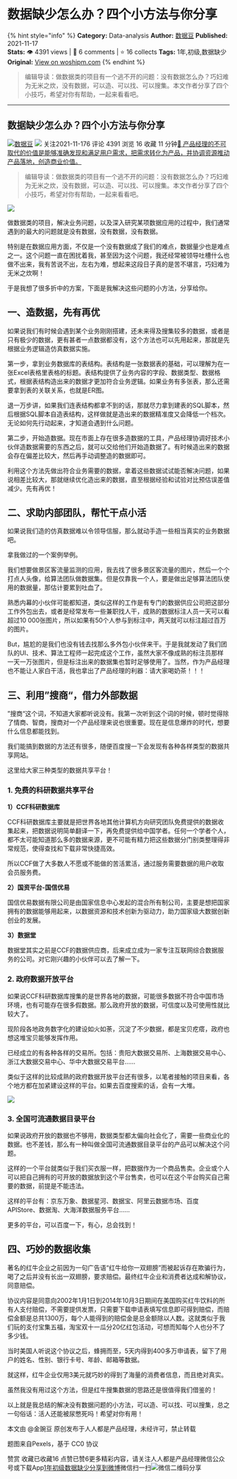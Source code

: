 # 数据缺少怎么办？四个小方法与你分享
{% hint style="info" %}
**Category:** Data-analysis
**Author:** [数据豆](https://www.woshipm.com/u/294420)
**Published:** 2021-11-17  
**Stats:** 👁️ 4391 views | 💬 6 comments | ⭐ 16 collects
**Tags:** 1年,初级,数据缺少
**Original:** [View on woshipm.com](https://www.woshipm.com/data-analysis/5217544.html)
{% endhint %}
> 编辑导读：做数据类的项目有一个逃不开的问题：没有数据怎么办？巧妇难为无米之炊，没有数据，可以造、可以找、可以搜集。本文作者分享了四个小技巧，希望对你有帮助，一起来看看吧。

---

## 数据缺少怎么办？四个小方法与你分享

[![](https://static.woshipm.com/WX_U_201707_20170717151830_6192.jpg?imageView2/1/w/72/h/72/q/100)](https://www.woshipm.com/u/294420)[数据豆](https://www.woshipm.com/u/294420) ![](https://static.woshipm.com/tag/1101_1@2x.png) 关注2021-11-176 评论 4391 浏览 16 收藏 11 分钟[🔗 产品经理的不可取代的价值是能够准确发现和满足用户需求，把需求转化为产品，并协调资源推动产品落地，创造商业价值。](https://ke.qidianla.com/courses/90pm)

> 编辑导读：做数据类的项目有一个逃不开的问题：没有数据怎么办？巧妇难为无米之炊，没有数据，可以造、可以找、可以搜集。本文作者分享了四个小技巧，希望对你有帮助，一起来看看吧。

![](https://image.woshipm.com/wp-files/2021/11/aWlZQwUWKQRxj1kJRzTX.jpg)

做数据类的项目，解决业务问题，以及深入研究某项数据应用的过程中，我们通常遇到的最大的问题就是没有数据，没有数据，没有数据。

特别是在数据应用方面，不仅是一个没有数据成了我们的难点，数据量少也是难点之一。这个问题一直在困扰着我，甚至因为这个问题，我还经常被领导吐槽什么也做不出来，我有苦说不出，左右为难，想起来这段日子真的是苦不堪言，巧妇难为无米之炊啊！

于是我想了很多折中的方案，下面是我解决这些问题的小方法，分享给你。

## 一、造数据，先有再优

如果说我们有时候会遇到某个业务刚刚搭建，还未来得及搜集较多的数据，或者是只有极少的数据，更有甚者一点数据都没有，这个方法也可以先用起来，那就是先根据业务逻辑造仿真数据实施。

第一步，拿到业务数据库的表结构。表结构是一张数据表的基础，可以理解为在一张Excel表格里表格的标题。表结构提供了业务内容的字段、数据类型、数据格式，根据表结构造出来的数据才更加符合业务逻辑。如果业务有多张表，那么还需要拿到表的关联关系，也就是ER图。

退一万步讲，如果我们连表结构都拿不到的话，那就尽力拿到建表的SQL脚本，然后根据SQL脚本自造表结构，这样做就是造出来的数据精准度又会降低一个档次。无论如何先行动起来，才知道会遇到什么问题。

第二步，开始造数据。现在市面上存在很多造数据的工具，产品经理协调好技术小伙伴造数据需要的东西之后，就可以交给他们开始造数据了。有时候造出来的数据会存在偏差比较大，然后再手动调整造的数据即可。

利用这个方法先做出符合业务需要的数据，拿着这些数据试试能否解决问题，如果说相差比较大，那就继续优化造出来的数据，直至根据经验和试验对比预估误差值减少。先有再优！

## 二、求助内部团队，帮忙干点小活

如果说我们造的仿真数据难以令领导信服，那么就动手造一些相当真实的业务数据吧。

拿我做过的一个案例举例。

我们想要做景区客流量监测的应用，我去找了很多景区客流量的图片，然后一个个打点人头像，给算法团队做数据集。但是仅靠我一个人，要是做出足够算法团队使用的数据量，那估计要累到吐血了。

熟悉内幕的小伙伴可能都知道，类似这样的工作是有专门的数据供应公司把这部分工作外包出去，或者是经常发布一些兼职找人干，成熟的数据标注人员一天可以看超过10 000张图片，所以如果有50个人参与到标注中，两天就可以标注超过百万的图片。

But，尴尬的是我们也没有钱去找那么多外包小伙伴来干。于是我就发动了我们团队的UI、技术、算法工程师一起完成这个工作，虽然大家不像成熟的标注员那样一天一万张图片，但是标注出来的数据集也暂时足够使用了。当然，作为产品经理也不能让人家白干活，我也拿出了产品经理的利器：请大家喝奶茶！！！

## 三、利用”搜商“，借力外部数据

”搜商“这个词，不知道大家都听说没有。我第一次听到这个词的时候，顿时觉得除了情商、智商，搜商对一个产品经理来说也很重要。现在是信息爆炸的时代，想要什么信息都能找到。

我们能搞到数据的方法还有很多，随便百度搜一下会发现有各种各样类型的数据共享网站。

这里给大家三种类型的数据共享平台！

### 1\. 免费的科研数据共享平台

**1）CCF科研数据库**

CCF科研数据库主要就是把世界各地其他计算机方向研究团队免费提供的数据收集起来，把数据说明简单翻译一下，再免费提供给中国学者。任何一个学者个人，都不太可能知道那么多的数据来源，更不可能有精力把这些数据分门别类整理得非常规范，使得查找和下载非常快捷高效。

所以CCF做了大多数人不愿或不能做的苦活累活，通过服务需要数据的用户收取会员服务费。

**2）国资平台-国信优易**

国信优易数据有限公司是由国家信息中心发起的混合所有制公司，主要是想把国家拥有的数据能够用起来，以数据资源和技术创新为驱动力，助力国家级大数据创新创业的发展。

**3）数据堂**

数据堂其实之前是CCF的数据供应商，后来成立成为一家专注互联网综合数据服务的公司。对它刚兴趣的小伙伴可以去了解一下。

### 2\. 政府数据开放平台

如果说CCF科研数据库搜集的是世界各地的数据，可能很多数据不符合中国市场环境，也有可能存在很多假数据。那么政府开放的数据，可信度以及可使用性就比较大了。

现阶段各地政务数字化的建设如火如荼，沉淀了不少数据，都是宝贝疙瘩，政府也想这堆宝贝能够发挥作用。

已经成立的有各种各样的交易所。包括：贵阳大数据交易所、上海数据交易中心、浙江大数据交易中心、华中大数据交易平台……

类似于这样的比较成熟的政府数据开放平台还有很多，以笔者接触的项目来看，各个地方都在加紧建设这样的平台。如果去百度搜索的话，会有一大堆。

![](https://image.woshipm.com/wp-files/2021/11/Vxq2TOJ7tlEhWnkfypNx.png)

### 3\. 全国可流通数据目录平台

如果说政府开放的数据也不够用，数据类型都太偏向社会化了，需要一些商业化的数据。也不差钱，那么有一种叫做全国可流通数据目录平台的产品可以解决这个问题。

这样的一个平台就类似于我们买衣服一样，把数据作为一个商品售卖。企业或个人可以把自己拥有的可开放的数据放到这个平台售卖，也可以在这个平台购买自己需要的数据，前提是不能违法。

这样的平台有：京东万象、数据星河、数据宝、阿里云数据市场、百度APIStore、数据淘、大海洋数据服务平台……

更多的平台，可以百度一下，有心，总会找到！

## 四、巧妙的数据收集

著名的红牛企业之前因为一句广告语“红牛给你一双翅膀”而被起诉存在欺骗行为，喝了之后并没有长出一双翅膀，要求赔偿。最终红牛企业和消费者达成和解协议，同意赔偿。

协议内容是同意向2002年1月1日到2014年10月3日期间在美国购买红牛饮料的所有人支付赔偿，不需要提供发票，只需要下载申请表填写信息即可得到赔偿，而赔偿金额是总共1300万，每个人能得到的赔偿金是总金额除以人数。这就类似于我们玩的支付宝集五福，淘宝双十一瓜分20亿红包活动，可想而知每个人也分不了多少钱。

当时美国人听说这个协议之后，蜂拥而至，5天内得到400多万申请表，留下了用户的姓名、性别、银行卡号、年龄、邮箱等数据。

就这样，红牛企业仅用3美元就巧妙的得到了海量的消费者信息，而且绝对真实。

虽然我没有用过这个方法，但是红牛搜集数据的思路还是很值得我们借鉴的！

以上就是我总结的解决没有数据问题的小方法，可以造、可以找、可以搜集，总之一句俗话：活人还能被尿憋死吗！希望对你有用！

本文由 @金豌豆 原创发布于人人都是产品经理，未经许可，禁止转载

题图来自Pexels，基于 CC0 协议

赞赏 收藏已收藏16 点赞已赞6更多精彩内容，请关注人人都是产品经理微信公众号或下载App[1年](https://www.woshipm.com/tag/1%e5%b9%b4)[初级](https://www.woshipm.com/tag/%e5%88%9d%e7%ba%a7)[数据缺少](https://www.woshipm.com/tag/%e6%95%b0%e6%8d%ae%e7%bc%ba%e5%b0%91)[分享到微博](https://service.weibo.com/share/share.php?appkey=2775287854&title=数据缺少怎么办？四个小方法与你分享&url=https://www.woshipm.com/data-analysis/5217544.html&pic=https://image.woshipm.com/wp-files/2021/11/aWlZQwUWKQRxj1kJRzTX.jpg)微信扫一扫![微信二维码](https://api.pwmqr.com/qrcode/create/?url=https://www.woshipm.com/data-analysis/5217544.html)分享